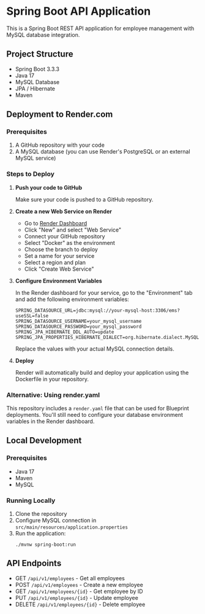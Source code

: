 # Spring Boot API Application

This is a Spring Boot REST API application for employee management with MySQL database integration.

## Project Structure

- Spring Boot 3.3.3
- Java 17
- MySQL Database
- JPA / Hibernate
- Maven

## Deployment to Render.com

### Prerequisites

1. A GitHub repository with your code
2. A MySQL database (you can use Render's PostgreSQL or an external MySQL service)

### Steps to Deploy

1. **Push your code to GitHub**

   Make sure your code is pushed to a GitHub repository.

2. **Create a new Web Service on Render**

   - Go to [Render Dashboard](https://dashboard.render.com/)
   - Click "New" and select "Web Service"
   - Connect your GitHub repository
   - Select "Docker" as the environment
   - Choose the branch to deploy
   - Set a name for your service
   - Select a region and plan
   - Click "Create Web Service"

3. **Configure Environment Variables**

   In the Render dashboard for your service, go to the "Environment" tab and add the following environment variables:

   ```
   SPRING_DATASOURCE_URL=jdbc:mysql://your-mysql-host:3306/ems?useSSL=false
   SPRING_DATASOURCE_USERNAME=your_mysql_username
   SPRING_DATASOURCE_PASSWORD=your_mysql_password
   SPRING_JPA_HIBERNATE_DDL_AUTO=update
   SPRING_JPA_PROPERTIES_HIBERNATE_DIALECT=org.hibernate.dialect.MySQL5InnoDBDialect
   ```

   Replace the values with your actual MySQL connection details.

4. **Deploy**

   Render will automatically build and deploy your application using the Dockerfile in your repository.

### Alternative: Using render.yaml

This repository includes a `render.yaml` file that can be used for Blueprint deployments. You'll still need to configure your database environment variables in the Render dashboard.

## Local Development

### Prerequisites

- Java 17
- Maven
- MySQL

### Running Locally

1. Clone the repository
2. Configure MySQL connection in `src/main/resources/application.properties`
3. Run the application:
   ```
   ./mvnw spring-boot:run
   ```

## API Endpoints

- GET `/api/v1/employees` - Get all employees
- POST `/api/v1/employees` - Create a new employee
- GET `/api/v1/employees/{id}` - Get employee by ID
- PUT `/api/v1/employees/{id}` - Update employee
- DELETE `/api/v1/employees/{id}` - Delete employee